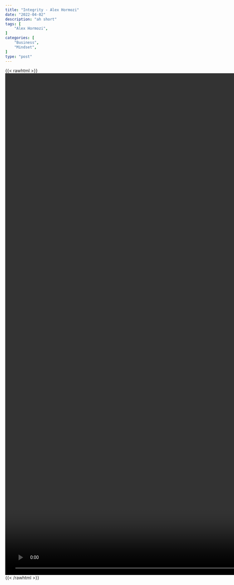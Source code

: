 ```yaml
---
title: "Integrity - Alex Hormozi"
date: "2022-04-02"
description: "ah short"
tags: [
    "Alex Hormozi",
]
categories: [
    "Business",
    "Mindset",
]
type: "post"
---
```

{{< rawhtml >}}
    <video style="height:40vh;width:auto" overflow="hidden" controls>
        <source src="https://clips.dev00ps.com/Alex_Hormozi/Would_You_Give_The_50%2C000_Back%3F.mp4" type="video/mp4"> 
    </video>
{{< /rawhtml >}}